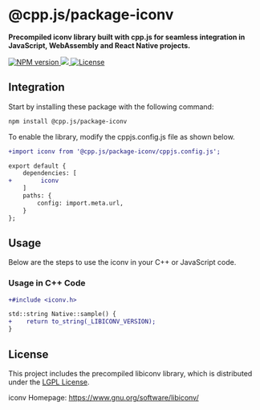 # @cpp.js/package-iconv
**Precompiled iconv library built with cpp.js for seamless integration in JavaScript, WebAssembly and React Native projects.**  

<a href="https://www.npmjs.com/package/@cpp.js/package-iconv">
    <img alt="NPM version" src="https://img.shields.io/npm/v/@cpp.js/package-iconv?style=for-the-badge" />
</a>
<a href="https://www.gnu.org/software/libiconv/">
    <img src="https://img.shields.io/badge/dynamic/json?url=https%3A%2F%2Funpkg.com%2F%40cpp.js%2Fpackage-iconv%2Fpackage.json&query=%24.nativeVersion&style=for-the-badge&label=iconv" />
</a>
<a href="https://spdx.org/licenses/LGPL-2.1-or-later.html">
    <img alt="License" src="https://img.shields.io/npm/l/%40cpp.js%2Fpackage-iconv?style=for-the-badge" />
</a>

## Integration
Start by installing these package with the following command:

```sh
npm install @cpp.js/package-iconv
```

To enable the library, modify the cppjs.config.js file as shown below.
```diff
+import iconv from '@cpp.js/package-iconv/cppjs.config.js';

export default {
    dependencies: [
+        iconv
    ]
    paths: {
        config: import.meta.url,
    }
};
```

## Usage
Below are the steps to use the iconv in your C++ or JavaScript code.

### Usage in C++ Code
```diff
+#include <iconv.h>

std::string Native::sample() {
+    return to_string(_LIBICONV_VERSION);
}
```

## License
This project includes the precompiled libiconv library, which is distributed under the [LGPL License](https://spdx.org/licenses/LGPL-2.1-or-later.html).

iconv Homepage: <https://www.gnu.org/software/libiconv/>
